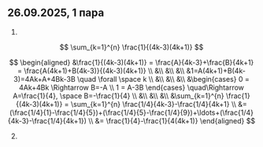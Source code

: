 ## 26.09.2025, 1 пара

1.

$$
\sum_{k=1}^{n} \frac{1}{(4k-3)(4k+1)}
$$

$$
\begin{aligned}
&\frac{1}{(4k-3)(4k+1)} = \frac{A}{4k-3}+\frac{B}{4k+1} = \frac{A(4k+1)+B(4k-3)}{(4k-3)(4k+1)} \\
&\\
&\\
&\\
&1=A(4k+1)+B(4k-3)=4Ak+A+4Bk-3B \quad \forall \space k \\
&\\
&\\
&\\
&\begin{cases}
  0 = 4Ak+4Bk \Rightarrow B=-A \\ 
  1 = A-3B
\end{cases}
\quad\Rightarrow A=\frac{1}{4}, \space B=-\frac{1}{4} \\
&\\
&\\
&\\
&\sum_{k=1}^{n} \frac{1}{(4k-3)(4k+1)} = \sum_{k=1}^{n} \frac{1/4}{4k-3}-\frac{1/4}{4k+1} \\
&= (\frac{1/4}{1}-\frac{1/4}{5})+(\frac{1/4}{5}-\frac{1/4}{9})+\ldots+(\frac{1/4}{4k-3}-\frac{1/4}{4k+1}) \\
&= \frac{1}{4}-\frac{1}{4(4k+1)}
\end{aligned}
$$

2.
